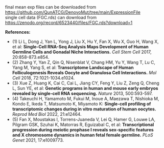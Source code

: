 final mean exp files can be downloaded from https://github.com/QunATCG/DenovoMut/tree/main/ExpressionFile <br>
single cell data (FGC.rds) can download from https://zenodo.org/record/6523440/files/FGC.rds?download=1

**References:**
- (1) Li L, Dong J, Yan L, Yong J, Liu X, Hu Y, Fan X, Wu X, Guo H, Wang X, et al: **Single-Cell RNA-Seq Analysis Maps Development of Human Germline Cells and Gonadal Niche Interactions.** *Cell Stem Cell* 2017, 20:858-873.e854.
- (2) Zhang Y, Yan Z, Qin Q, Nisenblat V, Chang HM, Yu Y, Wang T, Lu C, Yang M, Yang S, et al: **Transcriptome Landscape of Human Folliculogenesis Reveals Oocyte and Granulosa Cell Interactions.** *Mol Cell* 2018, 72:1021-1034.e1024.
- (3) Xue Z, Huang K, Cai C, Cai L, Jiang CY, Feng Y, Liu Z, Zeng Q, Cheng L, Sun YE, et al: **Genetic programs in human and mouse early embryos revealed by single-cell RNA sequencing.** *Nature* 2013, 500:593-597.
- (4) Takeuchi H, Yamamoto M, Fukui M, Inoue A, Maezawa T, Nishioka M, Kondo E, Ikeda T, Matsumoto K, Miyamoto K: **Single-cell profiling of transcriptomic changes during in vitro maturation of human oocytes.** *Reprod Med Biol* 2022, 21:e12464.
- (5) Fan X, Moustakas I, Torrens-Juaneda V, Lei Q, Hamer G, Louwe LA, Pilgram GSK, Szuhai K, Matorras R, Eguizabal C, et al: **Transcriptional progression during meiotic prophase I reveals sex-specific features and X chromosome dynamics in human fetal female germline.** *PLoS Genet* 2021, 17:e1009773.
